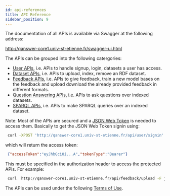 ```yaml
---
id: api-references
title: API Reference
sidebar_position: 9
---
```


The documentation of all APIs is available via Swagger at the following address:

[http://qanswer-core1.univ-st-etienne.fr/swagger-ui.html ](http://qanswer-core1.univ-st-etienne.fr/swagger-ui.html)

The APIs can be grouped into the following catergories:

* [User APIs](http://qanswer-core1.univ-st-etienne.fr/swagger-ui.html#/user-controller), i.e. APIs to handle signup, login, datasets a user has access.
* [Dataset APIs](http://qanswer-core1.univ-st-etienne.fr/swagger-ui.html#/dataset-controller), i.e. APIs to upload, index, remove an RDF dataset.
* [Feedback APIs](http://qanswer-core1.univ-st-etienne.fr/swagger-ui.html#/feedback-controller), i.e. APIs to give feedback, train a new model bases on the feedback and upload download the already provided feedback in different formats.
* [Question Answering APIs](http://qanswer-core1.univ-st-etienne.fr/swagger-ui.html#/qa-controller), i.e. APIs to ask questions over indexed datasets.
* [SPARQL APIs](http://qanswer-core1.univ-st-etienne.fr/swagger-ui.html#/sparql-controller), i.e. APIs to make SPARQL queries over an indexed dataset.

Note: Most of the APIs are secured and a [JSON Web Token](https://qanswer-frontend.univ-st-etienne.fr/question?query=JSON%20Web%20Token&tags=%5B%5D&lang=en&kb=wikidata) is needed to access them.
Basically to get the JSON Web Token signin using:

```bash
 curl -XPOST 'http://qanswer-core1.univ-st-etienne.fr/api/user/signin' --data "{\"usernameOrEmail\": \"USERNAME\", \"password\":\"PASSWORD\"}" -H "Content-Type: application/json"
```

which will return the access token:

```json
 {"accessToken":"eyJhbGciOi...A","tokenType":"Bearer"}
```

This must be specified in the authorization header to access the protected APIs. For example:

```bash
 curl  http://qanswer-core1.univ-st-etienne.fr/api/feedback/upload -F json=@feed -H 'authorization: Bearer eyJhbGciOi...A'
```

The APIs can be used under the following [Terms of Use](terms-of-use).
